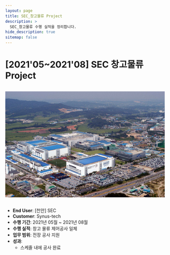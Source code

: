```yaml
---
layout: page
title: SEC_창고물류 Project
description: >
  SEC_창고물류 수행 실적을 정리합니다.
hide_description: true
sitemap: false
---
```

# [2021'05~2021'08] SEC 창고물류 Project

<img src="/assets/img/blog/Samsung_Cheonan.png" alt="삼성 천안캠퍼스" style="max-width:100%; height:auto; margin: 1em 0;" />

- **End User**: [천안] SEC
- **Customer**: Synus-tech
- **수행 기간**: 2021년 05월 ~ 2021년 08월
- **수행 실적**: 창고 물류 제어공사 일체
- **업무 범위**: 전장 공사 지원
- **성과**:
  - 스케줄 내에 공사 완료
